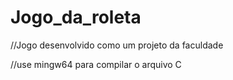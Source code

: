 # Jogo_da_roleta
//Jogo desenvolvido como um projeto da faculdade

//use mingw64 para compilar o arquivo C
